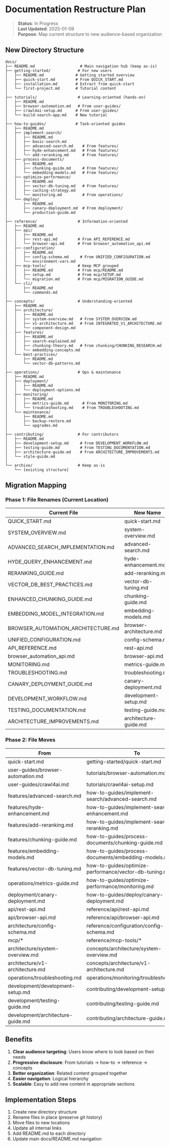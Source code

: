 # Documentation Restructure Plan

> **Status**: In Progress  
> **Last Updated**: 2025-01-09  
> **Purpose**: Map current structure to new audience-based organization

## New Directory Structure

```
docs/
├── README.md                    # Main navigation hub (keep as-is)
├── getting-started/            # For new users
│   ├── README.md              # Getting started overview
│   ├── quick-start.md         # From QUICK_START.md
│   ├── installation.md        # Extract from quick-start
│   └── first-project.md       # Tutorial content
│
├── tutorials/                  # Learning-oriented (hands-on)
│   ├── README.md
│   ├── browser-automation.md   # From user-guides/
│   ├── crawl4ai-setup.md      # From user-guides/
│   └── build-search-app.md    # New tutorial
│
├── how-to-guides/             # Task-oriented guides
│   ├── README.md
│   ├── implement-search/
│   │   ├── README.md
│   │   ├── basic-search.md
│   │   ├── advanced-search.md    # From features/
│   │   ├── hyde-enhancement.md   # From features/
│   │   └── add-reranking.md      # From features/
│   ├── process-documents/
│   │   ├── README.md
│   │   ├── chunking-guide.md     # From features/
│   │   └── embedding-models.md   # From features/
│   ├── optimize-performance/
│   │   ├── README.md
│   │   ├── vector-db-tuning.md   # From features/
│   │   ├── caching-strategy.md
│   │   └── monitoring.md         # From operations/
│   └── deploy/
│       ├── README.md
│       ├── canary-deployment.md  # From deployment/
│       └── production-guide.md
│
├── reference/                  # Information-oriented
│   ├── README.md
│   ├── api/
│   │   ├── README.md
│   │   ├── rest-api.md         # From API_REFERENCE.md
│   │   └── browser-api.md      # From browser_automation_api.md
│   ├── configuration/
│   │   ├── README.md
│   │   ├── config-schema.md     # From UNIFIED_CONFIGURATION.md
│   │   └── environment-vars.md
│   ├── mcp-tools/              # Keep MCP grouped
│   │   ├── README.md           # From mcp/README.md
│   │   ├── setup.md            # From mcp/SETUP.md
│   │   └── migration.md        # From mcp/MIGRATION_GUIDE.md
│   └── cli/
│       ├── README.md
│       └── commands.md
│
├── concepts/                   # Understanding-oriented
│   ├── README.md
│   ├── architecture/
│   │   ├── README.md
│   │   ├── system-overview.md   # From SYSTEM_OVERVIEW.md
│   │   ├── v1-architecture.md   # From INTEGRATED_V1_ARCHITECTURE.md
│   │   └── component-design.md
│   ├── features/
│   │   ├── README.md
│   │   ├── search-explained.md
│   │   ├── chunking-theory.md   # From chunking/CHUNKING_RESEARCH.md
│   │   └── embedding-concepts.md
│   └── best-practices/
│       ├── README.md
│       └── vector-db-patterns.md
│
├── operations/                 # Ops & maintenance
│   ├── README.md
│   ├── deployment/
│   │   ├── README.md
│   │   └── deployment-options.md
│   ├── monitoring/
│   │   ├── README.md
│   │   ├── metrics-guide.md      # From MONITORING.md
│   │   └── troubleshooting.md    # From TROUBLESHOOTING.md
│   └── maintenance/
│       ├── README.md
│       ├── backup-restore.md
│       └── upgrades.md
│
├── contributing/               # For contributors
│   ├── README.md
│   ├── development-setup.md     # From DEVELOPMENT_WORKFLOW.md
│   ├── testing-guide.md         # From TESTING_DOCUMENTATION.md
│   ├── architecture-guide.md    # From ARCHITECTURE_IMPROVEMENTS.md
│   └── style-guide.md
│
└── archive/                    # Keep as-is
    └── [existing structure]
```

## Migration Mapping

### Phase 1: File Renames (Current Location)

| Current File | New Name |
|--------------|----------|
| QUICK_START.md | quick-start.md |
| SYSTEM_OVERVIEW.md | system-overview.md |
| ADVANCED_SEARCH_IMPLEMENTATION.md | advanced-search.md |
| HYDE_QUERY_ENHANCEMENT.md | hyde-enhancement.md |
| RERANKING_GUIDE.md | add-reranking.md |
| VECTOR_DB_BEST_PRACTICES.md | vector-db-tuning.md |
| ENHANCED_CHUNKING_GUIDE.md | chunking-guide.md |
| EMBEDDING_MODEL_INTEGRATION.md | embedding-models.md |
| BROWSER_AUTOMATION_ARCHITECTURE.md | browser-architecture.md |
| UNIFIED_CONFIGURATION.md | config-schema.md |
| API_REFERENCE.md | rest-api.md |
| browser_automation_api.md | browser-api.md |
| MONITORING.md | metrics-guide.md |
| TROUBLESHOOTING.md | troubleshooting.md |
| CANARY_DEPLOYMENT_GUIDE.md | canary-deployment.md |
| DEVELOPMENT_WORKFLOW.md | development-setup.md |
| TESTING_DOCUMENTATION.md | testing-guide.md |
| ARCHITECTURE_IMPROVEMENTS.md | architecture-guide.md |

### Phase 2: File Moves

| From | To |
|------|-----|
| quick-start.md | getting-started/quick-start.md |
| user-guides/browser-automation.md | tutorials/browser-automation.md |
| user-guides/crawl4ai.md | tutorials/crawl4ai-setup.md |
| features/advanced-search.md | how-to-guides/implement-search/advanced-search.md |
| features/hyde-enhancement.md | how-to-guides/implement-search/hyde-enhancement.md |
| features/add-reranking.md | how-to-guides/implement-search/add-reranking.md |
| features/chunking-guide.md | how-to-guides/process-documents/chunking-guide.md |
| features/embedding-models.md | how-to-guides/process-documents/embedding-models.md |
| features/vector-db-tuning.md | how-to-guides/optimize-performance/vector-db-tuning.md |
| operations/metrics-guide.md | how-to-guides/optimize-performance/monitoring.md |
| deployment/canary-deployment.md | how-to-guides/deploy/canary-deployment.md |
| api/rest-api.md | reference/api/rest-api.md |
| api/browser-api.md | reference/api/browser-api.md |
| architecture/config-schema.md | reference/configuration/config-schema.md |
| mcp/* | reference/mcp-tools/* |
| architecture/system-overview.md | concepts/architecture/system-overview.md |
| architecture/v1-architecture.md | concepts/architecture/v1-architecture.md |
| operations/troubleshooting.md | operations/monitoring/troubleshooting.md |
| development/development-setup.md | contributing/development-setup.md |
| development/testing-guide.md | contributing/testing-guide.md |
| development/architecture-guide.md | contributing/architecture-guide.md |

## Benefits

1. **Clear audience targeting**: Users know where to look based on their needs
2. **Progressive disclosure**: From tutorials → how-to → reference → concepts
3. **Better organization**: Related content grouped together
4. **Easier navigation**: Logical hierarchy
5. **Scalable**: Easy to add new content in appropriate sections

## Implementation Steps

1. Create new directory structure
2. Rename files in place (preserve git history)
3. Move files to new locations
4. Update all internal links
5. Add README.md to each directory
6. Update main docs/README.md navigation